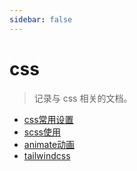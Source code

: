 ```yaml
---
sidebar: false
---
```


# css

> 记录与 css 相关的文档。

- [css常用设置](./css-config.md)
- [scss使用](./scss.md)
- [animate动画](./animate.md)
- [tailwindcss](./tailwind/tailwind.md)





